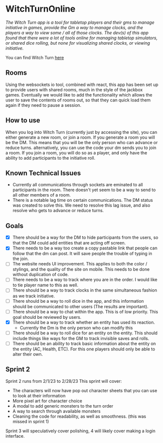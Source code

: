 # WitchTurnOnline
   *The Witch Turn app is a tool for tabletop players and their gms to manage initiative in games, provide the Gm a way to manage clocks, and the players a way to view some / all of those clocks. The dev(s) of this app found that there were a lot of tools online for managing tabletop simulators, or shared dice rolling, but none for visualizing shared clocks, or viewing initiative.*
   
You can find Witch Turn [here](https://witch-turn-l95l.onrender.com)


## Rooms
  Using the websockets io tool, combined with react, this app has been set up to provide users with shared rooms, much in the style of the jackbox games. Eventually we would like to add the functionality which allows the user to save the contents of rooms out, so that they can quick load them again if they need to pause a session.
  
## How to use

  When you log into Witch Turn (currently just by accessing the site), you can either generate a new room, or join a room. If you generate a room you will be the DM. This means that you will be the only person who can advance or reduce turns. alternatively, you can use the code your dm sends you to join a room. If you join a room, you will do so as a player, and only have the ability to add participants to the initiative roll.


## Known Technical Issues

- Currently all communications through sockets are eminated to all participants in the room. There doesn't yet seem to be a way to send to all other members of a room.
- There is a notable lag time on certain communications. The DM status was created to solve this. We need to resolve this lag issue, and also resolve who gets to advance or reduce turns.

## Goals

- [x] There should be a way for the DM to hide participants from the users, so that the DM could add entities that are acting off screen.
- [x] There needs to be a way too create a copy pastable link that people can follow that the dm can post. It will save people the trouble of typing in the join.
- [ ] The website needs UI improvement. This applies to both the color / stylings, and the quality of the site on mobile. This needs to be done without duplication of code.
- [ ] There needs to be a way to track where you are in the order. I would like to tie player name to this as well. 
- [ ] There should be a way to track clocks in the same simultaneous fashion as we track initiative.
- [ ] There should be a way to roll dice in the app, and this information should be communicated to other users (The results are important).
- [ ] There should be a way to chat within the app. This is of low priority. This goal should be reviewed by users.
- [x] There should be a way to track whether an entity has used its reaction.
  - Currently the Dm is the only person who can modify this
- [ ] There should be a way to roll dice for an entity on the entity. This should include things like ways for the GM to track invisible saves and rolls.
- [ ] There should be an ability to track basic information about the entity on the entity (AC, Health, ETC). For this one players should only be able to alter their own.

## Sprint 2

  Sprint 2 runs from 2/1/23 to 2/28/23
  This sprint will cover:
  - The characters will now have pop out character sheets that you can use to look at their information
  - More pixel art for character choice
  - A modal to add generic monsters to the turn order
  - A way to search through available monsters
  - Cleaning the code for readability, as well as smoothness. (this was missed in sprint 1)
  
  Sprint 3 will speculatively cover polishing, 4 will likely cover making a login interface.
